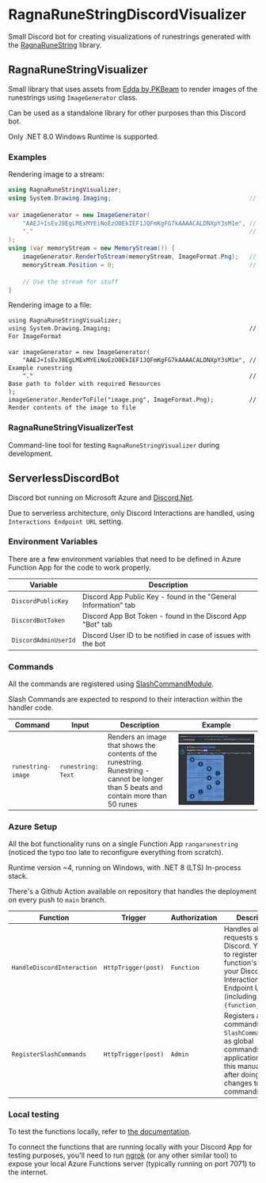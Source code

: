 # RagnaRuneStringDiscordVisualizer

Small Discord bot for creating visualizations of runestrings generated with the [RagnaRuneString](https://github.com/Brollyy/RagnaRuneString) library.

## RagnaRuneStringVisualizer

Small library that uses assets from [Edda by PKBeam](https://github.com/PKBeam/Edda) to render images of the runestrings using `ImageGenerator` class.

Can be used as a standalone library for other purposes than this Discord bot.

Only .NET 8.0 Windows Runtime is supported.

### Examples

Rendering image to a stream:

```csharp
using RagnaRuneStringVisualizer;
using System.Drawing.Imaging;                                       // For ImageFormat

var imageGenerator = new ImageGenerator(
    "AAEJ+IsEvJ8EgLMExMYEiNoEzO0EkIEF1JQFmKgFG7kAAAACALDNXpY3sM1e", // Example runestring
    "."                                                             // Base path to folder with required Resources
);
using (var memoryStream = new MemoryStream()) {
    imageGenerator.RenderToStream(memoryStream, ImageFormat.Png);   // Render contents of the image
    memoryStream.Position = 0;                                      // Reset position to start 
    
    // Use the stream for stuff
}
```

Rendering image to a file:

```
using RagnaRuneStringVisualizer;
using System.Drawing.Imaging;                                       // For ImageFormat

var imageGenerator = new ImageGenerator(
    "AAEJ+IsEvJ8EgLMExMYEiNoEzO0EkIEF1JQFmKgFG7kAAAACALDNXpY3sM1e", // Example runestring
    "."                                                             // Base path to folder with required Resources
);
imageGenerator.RenderToFile("image.png", ImageFormat.Png);          // Render contents of the image to file
```

### RagnaRuneStringVisualizerTest

Command-line tool for testing `RagnaRuneStringVisualizer` during development.

## ServerlessDiscordBot

Discord bot running on Microsoft Azure and [Discord.Net](https://github.com/discord-net/Discord.Net).

Due to serverless architecture, only Discord Interactions are handled, using `Interactions Endpoint URL` setting.

### Environment Variables

There are a few environment variables that need to be defined in Azure Function App for the code to work properly.

| Variable | Description |
| - | - |
| `DiscordPublicKey` | Discord App Public Key - found in the "General Information" tab |
| `DiscordBotToken` | Discord App Bot Token - found in the Discord App "Bot" tab |
| `DiscordAdminUserId` | Discord User ID to be notified in case of issues with the bot |

### Commands

All the commands are registered using [SlashCommandModule](./ServerlessDiscordBot/Modules/SlashCommandModule.cs). 

Slash Commands are expected to respond to their interaction within the handler code.

| Command | Input | Description | Example |
| - | - | - | - |
| `runestring-image` | `runestring: Text` | Renders an image that shows the contents of the runestring. <br> Runestring - cannot be longer than 5 beats and contain more than 50 runes | ![example](example.PNG) <br> ![example](example2.PNG)

### Azure Setup

All the bot functionality runs on a single Function App `rangarunestring` (noticed the typo too late to reconfigure everything from scratch).

Runtime version ~4, running on Windows, with .NET 8 (LTS) In-process stack.

There's a Github Action available on repository that handles the deployment on every push to `main` branch.

| Function | Trigger | Authorization | Description |
| - | - | - | - |
| `HandleDiscordInteraction` | `HttpTrigger(post)` | `Function` | Handles all the requests sent from Discord. You need to register this function's URL as your Discord's App Interactions Endpoint URL (including `?code={function_key}`). |
| `RegisterSlashCommands` | `HttpTrigger(post)` | `Admin` | Registers all commands from `SlashCommandModule` as global commands for the application. Run this manually only after doing changes to the commands.

### Local testing

To test the functions locally, refer to [the documentation](https://learn.microsoft.com/en-us/azure/azure-functions/functions-develop-local).

To connect the functions that are running locally with your Discord App for testing purposes, you'll need to run [ngrok](https://ngrok.com) (or any other similar tool) to expose your local Azure Functions server (typically running on port 7071) to the internet.